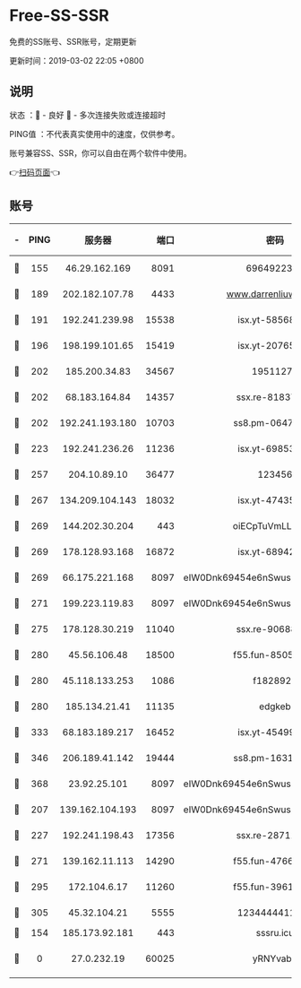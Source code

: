 # Free-SS-SSR

免费的SS账号、SSR账号，定期更新

更新时间：2019-03-02 22:05 +0800

## 说明

状态     ：🙂 - 良好 🙁 - 多次连接失败或连接超时

PING值   ：不代表真实使用中的速度，仅供参考。

账号兼容SS、SSR，你可以自由在两个软件中使用。

👉[扫码页面](https://liesauer.github.io/free-ss-ssr.github.io/)👈

## 账号

|-|PING|服务器|端口|密码|加密方式|区域|
|:----:|:----:|:-----:|-----:|:----:|:----:|:----:|
|🙂|155|46.29.162.169|8091|6964922356|aes-256-cfb|RU|
|🙂|189|202.182.107.78|4433|www.darrenliuwei.com|aes-256-cfb|JP|
|🙂|191|192.241.239.98|15538|isx.yt-58568781|aes-256-cfb|US|
|🙂|196|198.199.101.65|15419|isx.yt-20765737|aes-256-cfb|US|
|🙂|202|185.200.34.83|34567|19511276|aes-256-cfb|US|
|🙂|202|68.183.164.84|14357|ssx.re-81837624|aes-256-cfb|US|
|🙂|202|192.241.193.180|10703|ss8.pm-06476648|aes-256-cfb|US|
|🙂|223|192.241.236.26|11236|isx.yt-69853329|aes-256-cfb|US|
|🙂|257|204.10.89.10|36477|123456|aes-256-cfb|US|
|🙂|267|134.209.104.143|18032|isx.yt-47435450|aes-256-cfb|SG|
|🙂|269|144.202.30.204|443|oiECpTuVmLLxk4Ts|aes-256-cfb|US|
|🙂|269|178.128.93.168|16872|isx.yt-68942633|aes-256-cfb|SG|
|🙂|269|66.175.221.168|8097|eIW0Dnk69454e6nSwuspv9DmS201tQ0D|aes-256-cfb|US|
|🙂|271|199.223.119.83|8097|eIW0Dnk69454e6nSwuspv9DmS201tQ0D|aes-256-cfb|US|
|🙂|275|178.128.30.219|11040|ssx.re-90688619|aes-256-cfb|SG|
|🙂|280|45.56.106.48|18500|f55.fun-85055733|aes-256-cfb|US|
|🙂|280|45.118.133.253|1086|f1828920|aes-256-cfb|SG|
|🙂|280|185.134.21.41|11135|edgkeb|aes-256-cfb|GB|
|🙂|333|68.183.189.217|16452|isx.yt-45499514|aes-256-cfb|SG|
|🙂|346|206.189.41.142|19444|ss8.pm-16317279|aes-256-cfb|SG|
|🙂|368|23.92.25.101|8097|eIW0Dnk69454e6nSwuspv9DmS201tQ0D|aes-256-cfb|US|
|🙂|207|139.162.104.193|8097|eIW0Dnk69454e6nSwuspv9DmS201tQ0D|aes-256-cfb|JP|
|🙂|227|192.241.198.43|17356|ssx.re-28711646|aes-256-cfb|US|
|🙂|271|139.162.11.113|14290|f55.fun-47666112|aes-256-cfb|SG|
|🙂|295|172.104.6.17|11260|f55.fun-39616774|aes-256-cfb|US|
|🙂|305|45.32.104.21|5555|1234444411111|aes-256-cfb|SG|
|🙁|154|185.173.92.181|443|sssru.icu|rc4-md5|RU|
|🙁|0|27.0.232.19|60025|yRNYvabB|xchacha20-ietf-poly1305|HK|
